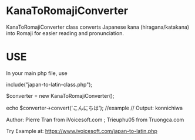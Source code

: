# KanaToRomajiConverter
KanaToRomajiConverter class converts Japanese kana (hiragana/katakana) into Romaji for easier reading and pronunciation.

# USE
In your main php file, use

include("japan-to-latin-class.php");

$converter = new KanaToRomajiConverter();

echo $converter->convert('こんにちは'); //example // Output: konnichiwa

Author: Pierre Tran from iVoicesoft.com ; Trieuphu05 from Truongca.com

Try Example at: https://www.ivoicesoft.com/japan-to-latin.php

